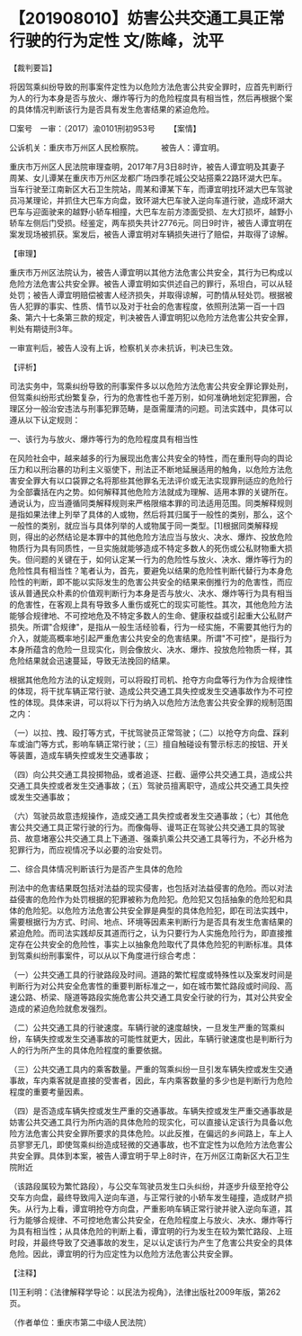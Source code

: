 # 【201908010】妨害公共交通工具正常行驶的行为定性 文/陈峰，沈平

【裁判要旨】

将因驾乘纠纷导致的刑事案件定性为以危险方法危害公共安全罪时，应首先判断行为人的行为本身是否与放火、爆炸等行为的危险程度具有相当性，然后再根据个案的具体情况判断该行为是否具有发生危害结果的紧迫危险。

□案号　一审：（2017）渝0101刑初953号 　　【案情】

公诉机关：重庆市万州区人民检察院。 　　被告人：谭宜明。

重庆市万州区人民法院审理查明，2017年7月3日8时许，被告人谭宜明及其妻子周某、女儿谭某在重庆市万州区龙都广场四季花城公交站搭乘22路环湖大巴车。当车行驶至江南新区大石卫生院站，周某和谭某下车，而谭宜明找环湖大巴车驾驶员冯某理论，并抓住大巴车方向盘，致环湖大巴车驶入逆向车道行驶，造成环湖大巴车与迎面驶来的越野小轿车相撞，大巴车左前方漆面受损、左大灯损坏，越野小轿车左侧后门受损。经鉴定，两车损失共计2776元。同日9时许，被告人谭宜明在案发现场被抓获。案发后，被告人谭宜明对车辆损失进行了赔偿，并取得了谅解。

【审理】

重庆市万州区法院认为，被告人谭宜明以其他方法危害公共安全，其行为已构成以危险方法危害公共安全罪。被告人谭宜明如实供述自己的罪行，系坦白，可以从轻处罚；被告人谭宜明赔偿被害人经济损失，并取得谅解，可酌情从轻处罚。根据被告人犯罪的事实、性质、情节以及对于社会的危害程度，依照刑法第一百一十四条、第六十七条第三款的规定，判决被告人谭宜明犯以危险方法危害公共安全罪，判处有期徒刑3年。

一审宣判后，被告人没有上诉，检察机关亦未抗诉，判决已生效。

【评析】

司法实务中，驾乘纠纷导致的刑事案件多以以危险方法危害公共安全罪论罪处刑，但驾乘纠纷形式纷繁复杂，行为的危害性也千差万别，如何准确地划定犯罪圈，合理区分一般治安违法与刑事犯罪范畴，是亟需厘清的问题。司法实践中，具体可以遵从以下认定规则：

一、该行为与放火、爆炸等行为的危险程度具有相当性

在风险社会中，越来越多的行为展现出危害公共安全的特性，而在重刑导向的舆论压力和以刑治暴的功利主义驱使下，刑法正不断地延展适用的触角，以危险方法危害安全罪大有以口袋罪之名将那些其他罪名无法评价或无法实现罪刑适应的危险行为全部囊括在内之势。如何解释其他危险方法就成为理解、适用本罪的关键所在。通说认为，应当遵循同类解释规则来严格限缩本罪的司法适用范围。同类解释规则是指如果法律上列举了具体的人或物，然后将其归属于一般性的类别，那么，这个一般性的类别，就应当与具体列举的人或物属于同一类型。\[1\]根据同类解释规则，得出的必然结论是本罪中的其他危险方法应当与放火、决水、爆炸、投放危险物质行为具有同质性，一旦实施就能够造成不特定多数人的死伤或公私财物重大损失。但问题的关键在于，如何认定某一行为的危险性与放火、决水、爆炸等行为的危险性具有相当性？笔者认为，首先，要避免以结果的危险性判断代替行为本身危险性的判断，即不能以实际发生的危害公共安全的结果来倒推行为的危害性，而应该从普通民众朴素的价值观判断行为本身是否与放火、决水、爆炸等行为具有相当的危害性，在客观上具有导致多人重伤或死亡的现实可能性。其次，其他危险方法能够合规律地、不可控地危及不特定多数人的生命、健康权益或引起重大公私财产损失。所谓"合规律"，是指从一般生活经验看，行为一经实施，不需要其他行为的介入，就能高概率地引起严重危害公共安全的危害结果。所谓"不可控"，是指行为本身所蕴含的危险一旦现实化，则会像放火、决水、爆炸、投放危险物质一样，其危险结果就会迅速蔓延，导致无法挽回的结果。

根据其他危险方法的认定规则，可以将殴打司机、抢夺方向盘等行为作为合规律性的体现，将干扰车辆正常行驶、造成公共交通工具失控或发生交通事故作为不可控性的体现。具体来讲，可以将以下行为纳入以危险方法危害公共安全罪的规制范围之内：

（一）以拉、拽、殴打等方式，干扰驾驶员正常驾驶；（二）以抢夺方向盘、踩刹车或油门等方式，影响车辆正常行驶；（三）擅自触碰设有警示标志的按钮、开关等装置，造成车辆失控或发生交通事故；

（四）向公共交通工具投掷物品，或者追逐、拦截、逼停公共交通工具，造成公共交通工具失控或者发生交通事故；（五）驾驶员擅离职守，造成公共交通工具失控或发生交通事故；

（六）驾驶员故意违规操作，造成交通工具失控或者发生交通事故；（七）其他危害公共交通工具正常行驶的行为。而像侮辱、谩骂正在驾驶公共交通工具的驾驶员、故意堵塞公共交通工具上下通道、强乘扒乘公共交通工具等行为，不必升格为犯罪行为，而应视情况予以必要的治安处罚。

二、综合具体情况判断该行为是否产生具体的危险

刑法中的危害结果既包括对法益的现实侵害，也包括对法益侵害的危险。而以对法益侵害的危险作为处罚根据的犯罪被称为危险犯。危险犯又包括抽象的危险犯和具体的危险犯。以危险方法危害公共安全罪是典型的具体危险犯，即在司法实践中，需要根据行为方式、时间、地点、环境等因素来判断行为是否具有发生危害结果的紧迫危险。而司法实践却反其道而行之，认为只要行为人实施危险行为，即直接推定存在公共安全的危险性，事实上以抽象危险取代了具体危险犯的判断标准。具体到驾乘纠纷刑事案件，可以从以下角度进行综合考虑：

（一）公共交通工具的行驶路段及时间。道路的繁忙程度或特殊性以及案发时间是判断行为对公共安全危害性的重要判断标准之一，如在城市繁忙路段或时间段、高速公路、桥梁、隧道等路段实施危害公共交通工具安全行驶的行为，其对公共安全造成的紧迫危险就愈发强烈。

（二）公共交通工具的行驶速度。车辆行驶的速度越快，一旦发生严重的驾乘纠纷，车辆失控或发生交通事故的可能性就更大，因此，车辆行驶速度也是判断行为人的行为所产生的具体危险程度的重要依据。

（三）公共交通工具内的乘客数量。严重的驾乘纠纷一旦引发车辆失控或发生交通事故，车内乘客就是直接的受害者，因此，车内乘客数量的多少也是判断行为危险程度的重要考量因素。

（四）是否造成车辆失控或发生严重的交通事故。车辆失控或发生严重交通事故是妨害公共交通工具行为所内涵的具体危险的现实化，可以直接认定该行为具备以危险方法危害公共安全罪所要求的具体危险。以此反推，在偏远的乡间路上，车上人员寥寥无几，即使驾乘纠纷造成轻微的交通事故，也不宜定性为以危险方法危害公共安全罪。具体到本案，被告人谭宜明于早上8时许，在万州区江南新区大石卫生院附近

（该路段属较为繁忙路段），与公交车驾驶员发生口头纠纷，并逐步升级至抢夺公交车方向盘，最终导致闯入逆向车道，与正常行驶的小轿车发生碰撞，造成财产损失。从行为上看，谭宜明抢夺方向盘，严重影响车辆正常行驶并驶入逆向车道，其行为能够合规律、不可控地危害公共安全，在危险程度上与放火、决水、爆炸等行为具有相当性；从具体危险的判断上看，谭宜明的行为发生在较为繁忙路段、上班时段，并最终导致了交通事故的发生，足以认定该行为产生了危害公共安全的具体危险。因此，谭宜明的行为应定性为以危险方法危害公共安全罪。

【注释】

\[1\]王利明：《法律解释学导论：以民法为视角》，法律出版社2009年版，第262页。

（作者单位：重庆市第二中级人民法院）